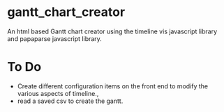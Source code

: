 # gantt_chart_creator
An html based Gantt chart creator using the timeline vis javascript library and papaparse javascript library.

# To Do
* Create different configuration items on the front end to modify the various aspects of timeline.,
* read a saved csv to create the gantt.
